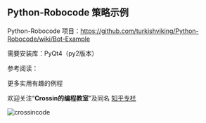 ## Python-Robocode 策略示例

Python-Robocode 项目：https://github.com/turkishviking/Python-Robocode/wiki/Bot-Example

需要安装库：PyQt4（py2版本）

参考阅读：



更多实用有趣的例程

欢迎关注“**Crossin的编程教室**”及同名 [知乎专栏](https://zhuanlan.zhihu.com/crossin)

![crossincode](../crossin-logo.png)
